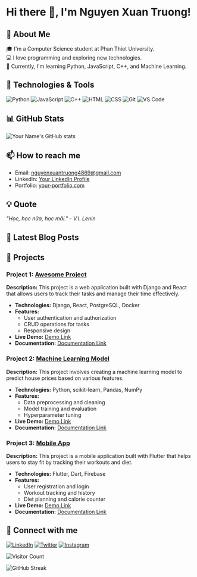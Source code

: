 # Hi there 👋, I'm Nguyen Xuan Truong!

## 🚀 About Me
🎓 I'm a Computer Science student at Phan Thiet University.  
💻 I love programming and exploring new technologies.  
🌱 Currently, I'm learning Python, JavaScript, C++, and Machine Learning.

## 🔧 Technologies & Tools
![Python](https://img.shields.io/badge/-Python-333333?style=flat&logo=python)
![JavaScript](https://img.shields.io/badge/-JavaScript-333333?style=flat&logo=javascript)
![C++](https://img.shields.io/badge/-C++-333333?style=flat&logo=c%2B%2B)
![HTML](https://img.shields.io/badge/-HTML-333333?style=flat&logo=html5)
![CSS](https://img.shields.io/badge/-CSS-333333?style=flat&logo=css3)
![Git](https://img.shields.io/badge/-Git-333333?style=flat&logo=git)
![VS Code](https://img.shields.io/badge/-VS%20Code-333333?style=flat&logo=visual-studio-code)

## 📊 GitHub Stats
![Your Name's GitHub stats](https://github-readme-stats.vercel.app/api?username=yourusername&show_icons=true&theme=radical)

## 📫 How to reach me
- Email: nguyenxuantruong4869@gmail.com
- LinkedIn: [Your LinkedIn Profile](https://www.linkedin.com/in/yourprofile)
- Portfolio: [your-portfolio.com](https://your-portfolio.com)

## 💡 Quote
_"Học, học nữa, học mãi." - V.I. Lenin_

## 📝 Latest Blog Posts
<!-- BLOG-POST-LIST:START -->
<!-- BLOG-POST-LIST:END -->

## 📂 Projects

### Project 1: [Awesome Project](https://github.com/yourusername/awesome-project)
**Description:** This project is a web application built with Django and React that allows users to track their tasks and manage their time effectively.
- **Technologies:** Django, React, PostgreSQL, Docker
- **Features:**
  - User authentication and authorization
  - CRUD operations for tasks
  - Responsive design
- **Live Demo:** [Demo Link](https://your-live-demo-link.com)
- **Documentation:** [Documentation Link](https://github.com/yourusername/awesome-project/wiki)

### Project 2: [Machine Learning Model](https://github.com/yourusername/machine-learning-model)
**Description:** This project involves creating a machine learning model to predict house prices based on various features.
- **Technologies:** Python, scikit-learn, Pandas, NumPy
- **Features:**
  - Data preprocessing and cleaning
  - Model training and evaluation
  - Hyperparameter tuning
- **Live Demo:** [Demo Link](https://your-live-demo-link.com)
- **Documentation:** [Documentation Link](https://github.com/yourusername/machine-learning-model/wiki)

### Project 3: [Mobile App](https://github.com/yourusername/mobile-app)
**Description:** This project is a mobile application built with Flutter that helps users to stay fit by tracking their workouts and diet.
- **Technologies:** Flutter, Dart, Firebase
- **Features:**
  - User registration and login
  - Workout tracking and history
  - Diet planning and calorie counter
- **Live Demo:** [Demo Link](https://your-live-demo-link.com)
- **Documentation:** [Documentation Link](https://github.com/yourusername/mobile-app/wiki)


## 🔗 Connect with me
[![LinkedIn](https://img.shields.io/badge/LinkedIn-0077B5?style=flat&logo=linkedin&logoColor=white)](https://www.linkedin.com/in/yourprofile)
[![Twitter](https://img.shields.io/badge/Twitter-1DA1F2?style=flat&logo=twitter&logoColor=white)](https://twitter.com/yourusername)
[![Instagram](https://img.shields.io/badge/Instagram-E4405F?style=flat&logo=instagram&logoColor=white)](https://instagram.com/yourusername)

<!-- Optionally include visitor count badge -->
![Visitor Count](https://visitor-badge.glitch.me/badge?page_id=yourusername.yourusername)

<!-- Optionally include GitHub streak stats -->
![GitHub Streak](https://github-readme-streak-stats.herokuapp.com/?user=yourusername&theme=radical)
